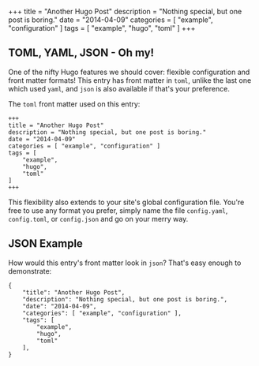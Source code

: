 +++
title = "Another Hugo Post"
description = "Nothing special, but one post is boring."
date = "2014-04-09"
categories = [ "example", "configuration" ]
tags = [
    "example",
    "hugo",
    "toml"
]
+++

TOML, YAML, JSON - Oh my!
-------------------------

One of the nifty Hugo features we should cover: flexible configuration and front matter formats! This entry has front
matter in `toml`, unlike the last one which used `yaml`, and `json` is also available if that's your preference.

The `toml` front matter used on this entry:

```
+++
title = "Another Hugo Post"
description = "Nothing special, but one post is boring."
date = "2014-04-09"
categories = [ "example", "configuration" ]
tags = [
    "example",
    "hugo",
    "toml"
]
+++
```

This flexibility also extends to your site's global configuration file. You're free to use any format you prefer, simply
name the file `config.yaml`, `config.toml`, or `config.json` and go on your merry way.

JSON Example
------------

How would this entry's front matter look in `json`? That's easy enough to demonstrate:

```
{
    "title": "Another Hugo Post",
    "description": "Nothing special, but one post is boring.",
    "date": "2014-04-09",
    "categories": [ "example", "configuration" ],
    "tags": [
        "example",
        "hugo",
        "toml"
    ],
}
```